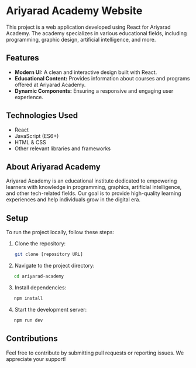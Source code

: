 # Ariyarad Academy Website

This project is a web application developed using React for Ariyarad Academy. The academy specializes in various educational fields, including programming, graphic design, artificial intelligence, and more.

## Features

- **Modern UI:** A clean and interactive design built with React.
- **Educational Content:** Provides information about courses and programs offered at Ariyarad Academy.
- **Dynamic Components:** Ensuring a responsive and engaging user experience.

## Technologies Used

- React
- JavaScript (ES6+)
- HTML & CSS
- Other relevant libraries and frameworks

## About Ariyarad Academy

Ariyarad Academy is an educational institute dedicated to empowering learners with knowledge in programming, graphics, artificial intelligence, and other tech-related fields. Our goal is to provide high-quality learning experiences and help individuals grow in the digital era.

## Setup

To run the project locally, follow these steps:

1. Clone the repository:

   ```sh
   git clone [repository URL]
   ```

2. Navigate to the project directory:

```sh
   cd ariyarad-academy
```

3. Install dependencies:

```sh
   npm install
```

4. Start the development server:

```sh
   npm run dev
```

## Contributions
Feel free to contribute by submitting pull requests or reporting issues. We appreciate your support!
